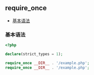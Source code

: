 ## require_once

* [基本语法](#基本语法)

### 基本语法

```php
<?php

declare(strict_types = 1);

require_once __DIR__ . '/example.php';
require_once __DIR__ . '/example.php';

```


